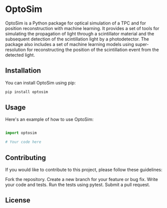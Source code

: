 # OptoSim

OptoSim is a Python package for optical simulation of a TPC and for position reconstruction with machine learning. It provides a set of tools for simulating the propagation of light through a scintillator material and the subsequent detection of the scintillation light by a photodetector. The package also includes a set of machine learning models using super-resolution for reconstructing the position of the scintillation event from the detected light.

## Installation

You can install OptoSim using pip:

```bash
pip install optosim
```

## Usage
Here's an example of how to use OptoSim:

```python

import optosim

# Your code here
```

## Contributing
If you would like to contribute to this project, please follow these guidelines:

Fork the repository.
Create a new branch for your feature or bug fix.
Write your code and tests.
Run the tests using pytest.
Submit a pull request.

## License
